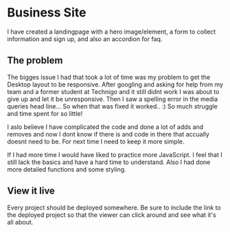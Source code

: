 # Business Site

I have created a landingpage with a hero image/element, a form to collect information and sign up, and also an accordion for faq.

## The problem

The bigges issue I had that took a lot of time was my problem to get the Desktop layout to be responsive. After googling and asking for help from my team and a former student at Technigo and it still didnt work I was about to give up and let it be unresponsive. Then I saw a spelling error in the media queries head line... So when that was fixed it worked.. :) So much struggle and time spent for so little!

I aslo believe I have complicated the code and done a lot of adds and removes and now I dont know if there is and code in there that accually doesnt need to be.  For next time I need to keep it more simple. 

If I had more time I would have liked to practice more JavaScript. I feel that I still lack the basics and have a hard time to understand.
Also I had done more detailed functions and some styling.


## View it live
Every project should be deployed somewhere. Be sure to include the link to the deployed project so that the viewer can click around and see what it's all about.
